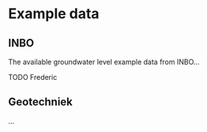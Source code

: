 # Example data

## INBO

The available groundwater level example data from INBO...

TODO Frederic

## Geotechniek

...
